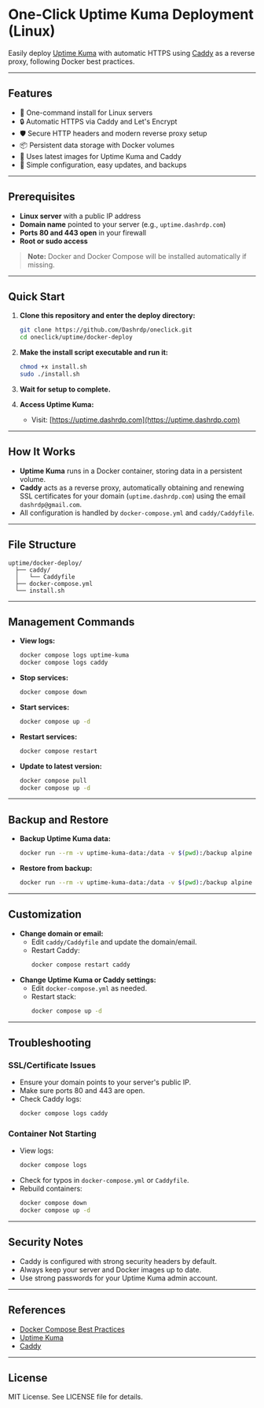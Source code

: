 # One-Click Uptime Kuma Deployment (Linux)

Easily deploy [Uptime Kuma](https://github.com/louislam/uptime-kuma) with automatic HTTPS using [Caddy](https://caddyserver.com/) as a reverse proxy, following Docker best practices.

---

## Features

- 🚀 One-command install for Linux servers
- 🔒 Automatic HTTPS via Caddy and Let's Encrypt
- 🛡️ Secure HTTP headers and modern reverse proxy setup
- 📦 Persistent data storage with Docker volumes
- 🔄 Uses latest images for Uptime Kuma and Caddy
- 📝 Simple configuration, easy updates, and backups

---

## Prerequisites

- **Linux server** with a public IP address
- **Domain name** pointed to your server (e.g., `uptime.dashrdp.com`)
- **Ports 80 and 443 open** in your firewall
- **Root or sudo access**

> **Note:** Docker and Docker Compose will be installed automatically if missing.

---

## Quick Start

1. **Clone this repository and enter the deploy directory:**
   ```bash
   git clone https://github.com/Dashrdp/oneclick.git
   cd oneclick/uptime/docker-deploy
   ```

2. **Make the install script executable and run it:**
   ```bash
   chmod +x install.sh
   sudo ./install.sh
   ```

3. **Wait for setup to complete.**

4. **Access Uptime Kuma:**
   - Visit: [https://uptime.dashrdp.com](https://uptime.dashrdp.com)

---

## How It Works

- **Uptime Kuma** runs in a Docker container, storing data in a persistent volume.
- **Caddy** acts as a reverse proxy, automatically obtaining and renewing SSL certificates for your domain (`uptime.dashrdp.com`) using the email `dashrdp@gmail.com`.
- All configuration is handled by `docker-compose.yml` and `caddy/Caddyfile`.

---

## File Structure

```
uptime/docker-deploy/
  ├── caddy/
  │   └── Caddyfile
  ├── docker-compose.yml
  └── install.sh
```

---

## Management Commands

- **View logs:**
  ```bash
  docker compose logs uptime-kuma
  docker compose logs caddy
  ```
- **Stop services:**
  ```bash
  docker compose down
  ```
- **Start services:**
  ```bash
  docker compose up -d
  ```
- **Restart services:**
  ```bash
  docker compose restart
  ```
- **Update to latest version:**
  ```bash
  docker compose pull
  docker compose up -d
  ```

---

## Backup and Restore

- **Backup Uptime Kuma data:**
  ```bash
  docker run --rm -v uptime-kuma-data:/data -v $(pwd):/backup alpine tar -czf /backup/uptime-kuma-backup.tar.gz -C /data ./
  ```
- **Restore from backup:**
  ```bash
  docker run --rm -v uptime-kuma-data:/data -v $(pwd):/backup alpine sh -c "rm -rf /data/* && tar -xzf /backup/uptime-kuma-backup.tar.gz -C /data"
  ```

---

## Customization

- **Change domain or email:**
  - Edit `caddy/Caddyfile` and update the domain/email.
  - Restart Caddy:
    ```bash
    docker compose restart caddy
    ```
- **Change Uptime Kuma or Caddy settings:**
  - Edit `docker-compose.yml` as needed.
  - Restart stack:
    ```bash
    docker compose up -d
    ```

---

## Troubleshooting

### SSL/Certificate Issues
- Ensure your domain points to your server's public IP.
- Make sure ports 80 and 443 are open.
- Check Caddy logs:
  ```bash
  docker compose logs caddy
  ```

### Container Not Starting
- View logs:
  ```bash
  docker compose logs
  ```
- Check for typos in `docker-compose.yml` or `Caddyfile`.
- Rebuild containers:
  ```bash
  docker compose down
  docker compose up -d
  ```

---

## Security Notes
- Caddy is configured with strong security headers by default.
- Always keep your server and Docker images up to date.
- Use strong passwords for your Uptime Kuma admin account.

---

## References
- [Docker Compose Best Practices](https://docs.docker.com/build/building/best-practices/)
- [Uptime Kuma](https://github.com/louislam/uptime-kuma)
- [Caddy](https://caddyserver.com/)

---

## License
MIT License. See LICENSE file for details. 
